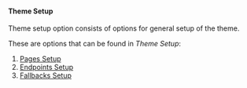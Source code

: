 #### Theme Setup

Theme setup option consists of options for general setup of the theme.

These are options that can be found in _Theme Setup_:

1. [Pages Setup](/theme-options/theme-setup/pages-setup.md)
2. [Endpoints Setup](/theme-options/theme-setup/endpoints-setup.md)
3. [Fallbacks Setup](/theme-options/theme-setup/fallbacks-setup.md)



